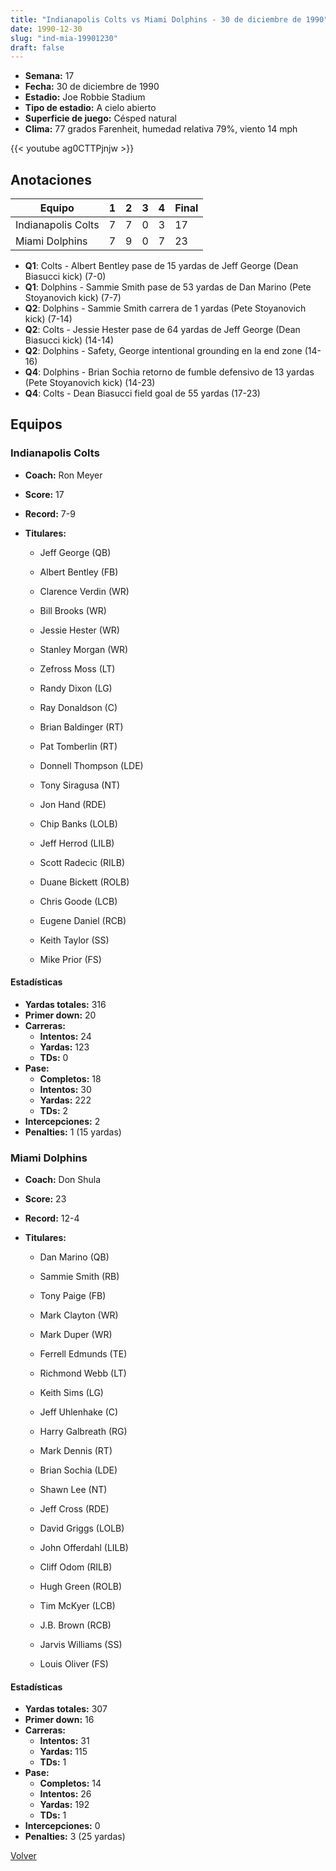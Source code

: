 ```yaml
---
title: "Indianapolis Colts vs Miami Dolphins - 30 de diciembre de 1990"
date: 1990-12-30
slug: "ind-mia-19901230"
draft: false
---
```


- **Semana:** 17
- **Fecha:** 30 de diciembre de 1990
- **Estadio:** Joe Robbie Stadium
- **Tipo de estadio:** A cielo abierto
- **Superficie de juego:** Césped natural
- **Clima:** 77 grados Farenheit, humedad relativa 79%, viento 14 mph


{{< youtube ag0CTTPjnjw >}}


## Anotaciones
| Equipo | 1 | 2 | 3 | 4 | Final |
|--------|---|---|---|---|-------|
| Indianapolis Colts  | 7 | 7 | 0 | 3  | 17 |
| Miami Dolphins  | 7 | 9 | 0 | 7  | 23 |
- **Q1**: Colts - Albert Bentley pase de 15 yardas de Jeff George (Dean Biasucci kick) (7-0)
- **Q1**: Dolphins - Sammie Smith pase de 53 yardas de Dan Marino (Pete Stoyanovich kick) (7-7)
- **Q2**: Dolphins - Sammie Smith carrera de 1 yardas (Pete Stoyanovich kick) (7-14)
- **Q2**: Colts - Jessie Hester pase de 64 yardas de Jeff George (Dean Biasucci kick) (14-14)
- **Q2**: Dolphins - Safety, George intentional grounding en la end zone (14-16)
- **Q4**: Dolphins - Brian Sochia retorno de fumble defensivo de 13 yardas (Pete Stoyanovich kick) (14-23)
- **Q4**: Colts - Dean Biasucci field goal de 55 yardas (17-23)


## Equipos


### Indianapolis Colts
* **Coach:** Ron Meyer
* **Score:** 17
* **Record:** 7-9
* **Titulares:** 

  * Jeff George (QB) 

  * Albert Bentley (FB) 

  * Clarence Verdin (WR) 

  * Bill Brooks (WR) 

  * Jessie Hester (WR) 

  * Stanley Morgan (WR) 

  * Zefross Moss (LT) 

  * Randy Dixon (LG) 

  * Ray Donaldson (C) 

  * Brian Baldinger (RT) 

  * Pat Tomberlin (RT) 

  * Donnell Thompson (LDE) 

  * Tony Siragusa (NT) 

  * Jon Hand (RDE) 

  * Chip Banks (LOLB) 

  * Jeff Herrod (LILB) 

  * Scott Radecic (RILB) 

  * Duane Bickett (ROLB) 

  * Chris Goode (LCB) 

  * Eugene Daniel (RCB) 

  * Keith Taylor (SS) 

  * Mike Prior (FS) 

#### Estadísticas
* **Yardas totales:** 316
* **Primer down:** 20
* **Carreras:**
  * **Intentos:** 24
  * **Yardas:** 123
  * **TDs:** 0
* **Pase:**
  * **Completos:** 18
  * **Intentos:** 30
  * **Yardas:** 222
  * **TDs:** 2
* **Intercepciones:** 2
* **Penalties:** 1 (15 yardas)

### Miami Dolphins
* **Coach:** Don Shula
* **Score:** 23
* **Record:** 12-4
* **Titulares:** 

  * Dan Marino (QB) 

  * Sammie Smith (RB) 

  * Tony Paige (FB) 

  * Mark Clayton (WR) 

  * Mark Duper (WR) 

  * Ferrell Edmunds (TE) 

  * Richmond Webb (LT) 

  * Keith Sims (LG) 

  * Jeff Uhlenhake (C) 

  * Harry Galbreath (RG) 

  * Mark Dennis (RT) 

  * Brian Sochia (LDE) 

  * Shawn Lee (NT) 

  * Jeff Cross (RDE) 

  * David Griggs (LOLB) 

  * John Offerdahl (LILB) 

  * Cliff Odom (RILB) 

  * Hugh Green (ROLB) 

  * Tim McKyer (LCB) 

  * J.B. Brown (RCB) 

  * Jarvis Williams (SS) 

  * Louis Oliver (FS) 

#### Estadísticas
* **Yardas totales:** 307
* **Primer down:** 16
* **Carreras:**
  * **Intentos:** 31
  * **Yardas:** 115
  * **TDs:** 1
* **Pase:**
  * **Completos:** 14
  * **Intentos:** 26
  * **Yardas:** 192
  * **TDs:** 1
* **Intercepciones:** 0
* **Penalties:** 3 (25 yardas)


[Volver](/historia/1990)
